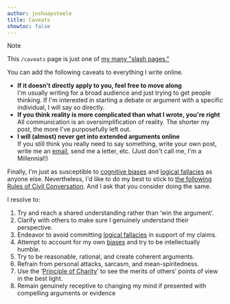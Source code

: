 ```yaml
---
author: joshuapsteele
title: Caveats
showtoc: false
---
```

> [!NOTE]
> This `/caveats` page is just one of [my many "slash pages."](/slashes)

You can add the following caveats to everything I write online.

- **If it doesn't directly apply to you, feel free to move along**  
  I'm usually writing for a broad audience and just trying to get people thinking. If I'm interested in starting a debate or argument with a specific individual, I will say so directly.
- **If you think reality is more complicated than what I wrote, you're right**  
  All communication is an oversimplification of reality. The shorter my post, the more I've purposefully left out.
- **I will (almost) never get into extended arguments online**  
  If you still think you really need to say something, write your own post, write me an [email](/contact/), send me a letter, etc. (Just don't call me, I'm a Millennial!)

Finally, I'm just as susceptible to [cognitive biases](https://yourbias.is/) and [logical fallacies](https://yourlogicalfallacyis.com/) as anyone else. Nevertheless, I'd like to do my best to stick to [the following Rules of Civil Conversation](https://therulesofcivilconversation.org/). And I ask that you consider doing the same.

I resolve to:

1. Try and reach a shared understanding rather than ‘win the argument’.
2. Clarify with others to make sure I genuinely understand their perspective.
3. Endeavor to avoid committing [logical fallacies](https://yourlogicalfallacyis.com/) in support of my claims.
4. Attempt to account for my own [biases](https://yourbias.is/) and try to be intellectually humble.
5. Try to be reasonable, rational, and create coherent arguments.
6. Refrain from personal attacks, sarcasm, and mean-spiritedness.
7. Use the ‘[Principle of Charity](https://ethics.org.au/ethics-explainer-the-principle-of-charity/)’ to see the merits of others’ points of view in the best light.
8. Remain genuinely receptive to changing my mind if presented with compelling arguments or evidence
